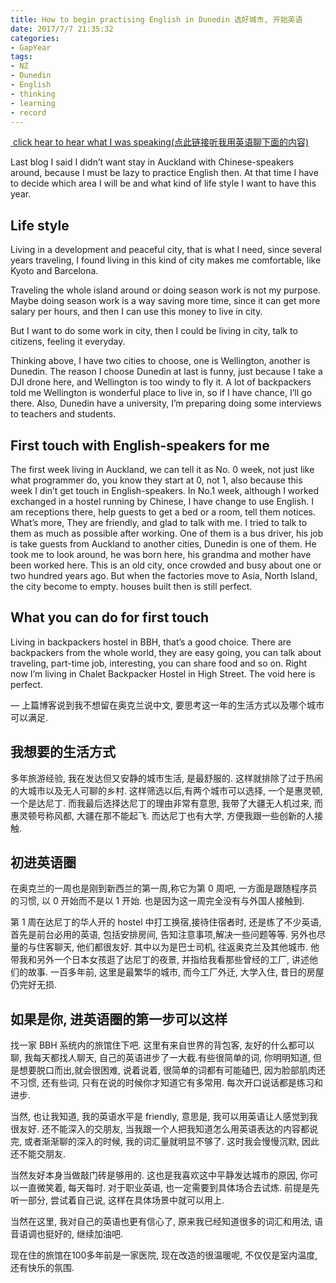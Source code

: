 ```yaml
---
title: How to begin practising English in Dunedin 选好城市, 开始英语
date: 2017/7/7 21:35:32
categories: 
- GapYear
tags:
- NZ
- Dunedin
- English
- thinking
- learning 
- record
---
```


 [ click hear to hear what I was speaking(点此链接听我用英语聊下面的内容)][1]

Last blog I said I didn’t want stay in Auckland with Chinese-speakers around, because I must be lazy to practice English then. At that time I have to decide which area I will be and what kind of life style I want to have this year. 

## Life style
Living in a  development and peaceful city, that is what I need, since several years traveling, I found living in this kind of city makes me comfortable, like Kyoto and Barcelona. 

Traveling the whole island around or doing season work is not my purpose. Maybe doing season work is a way saving more time, since it can get more salary per hours, and then I can use this money to live in city. 

But I want to do some work in city, then I could be living in city, talk to citizens, feeling it everyday. 

Thinking above, I have two cities to choose, one is Wellington, another is Dunedin. The reason I choose Dunedin at last is funny, just because I take a DJI drone here, and Wellington is too windy to fly it. A lot of backpackers told me Wellington is wonderful place to live in, so if I have chance, I’ll go there. Also, Dunedin have a university, I’m preparing doing some interviews to teachers and students. 

## First touch with English-speakers for me
The first week living in Auckland, we can tell it as No. 0 week, not just like what programmer do, you know they start at 0, not 1, also because this week I din’t get touch in English-speakers. 
In No.1 week, although I worked exchanged in a hostel running by Chinese, I have change to use English. I am receptions there, help guests to get a bed or a room, tell them notices. What’s more, They are friendly, and glad to talk with me. I tried to talk to them as much as possible after working. 
One of them is a bus driver, his job is take guests from Auckland to another cities, Dunedin is one of them. He took me to look around, he was born here, his grandma and mother have been worked here. This is an old city, once crowded and busy about one or two hundred years ago. But when the factories move to Asia, North Island, the city become to empty. houses built then is still perfect.

## What you can do for first touch
Living in backpackers hostel in BBH, that’s a good choice. There are backpackers from the whole world, they are easy going, you can talk about traveling, part-time job, interesting, you can share food and so on. 
Right now I’m living in Chalet Backpacker Hostel in High Street. The void here is perfect. 

—
上篇博客说到我不想留在奥克兰说中文, 要思考这一年的生活方式以及哪个城市可以满足. 

## 我想要的生活方式
多年旅游经验, 我在发达但又安静的城市生活, 是最舒服的. 这样就排除了过于热闹的大城市以及无人可聊的乡村. 这样筛选以后,有两个城市可以选择, 一个是惠灵顿, 一个是达尼丁. 而我最后选择达尼丁的理由非常有意思, 我带了大疆无人机过来, 而惠灵顿号称风都, 大疆在那不能起飞. 而达尼丁也有大学, 方便我跟一些创新的人接触. 

## 初进英语圈
在奥克兰的一周也是刚到新西兰的第一周,称它为第 0 周吧, 一方面是跟随程序员的习惯, 以 0 开始而不是以 1 开始. 也是因为这一周完全没有与外国人接触到.

第 1 周在达尼丁的华人开的 hostel 中打工换宿,接待住宿者时, 还是练了不少英语, 首先是前台必用的英语, 包括安排房间, 告知注意事项,解决一些问题等等. 另外也尽量的与住客聊天, 他们都很友好. 其中以为是巴士司机, 往返奥克兰及其他城市. 他带我和另外一个日本女孩逛了达尼丁的夜景, 并指给我看那些曾经的工厂, 讲述他们的故事. 一百多年前, 这里是最繁华的城市, 而今工厂外迁, 大学入住, 昔日的房屋仍完好无损. 

## 如果是你, 进英语圈的第一步可以这样
找一家 BBH 系统内的旅馆住下吧. 这里有来自世界的背包客, 友好的什么都可以聊, 我每天都找人聊天, 自己的英语进步了一大截.有些很简单的词, 你明明知道, 但是想要脱口而出,就会很困难, 说着说着, 很简单的词都有可能磕巴, 因为脸部肌肉还不习惯, 还有些词, 只有在说的时候你才知道它有多常用. 每次开口说话都是练习和进步.

当然, 也让我知道, 我的英语水平是 friendly, 意思是, 我可以用英语让人感觉到我很友好. 还不能深入的交朋友, 当我跟一个人把我知道怎么用英语表达的内容都说完, 或者渐渐聊的深入的时候, 我的词汇量就明显不够了. 这时我会慢慢沉默, 因此还不能交朋友. 

当然友好本身当做敲门砖是够用的. 这也是我喜欢这中平静发达城市的原因, 你可以一直微笑着, 每天每时. 对于职业英语, 也一定需要到具体场合去试炼. 前提是先听一部分, 尝试着自己说, 这样在具体场景中就可以用上. 

当然在这里, 我对自己的英语也更有信心了, 原来我已经知道很多的词汇和用法, 语音语调也挺好的, 继续加油吧.

现在住的旅馆在100多年前是一家医院, 现在改造的很温暖呢, 不仅仅是室内温度, 还有快乐的氛围. 

[1]:	https://www.lizhi.fm/2040956/2611721273163006982